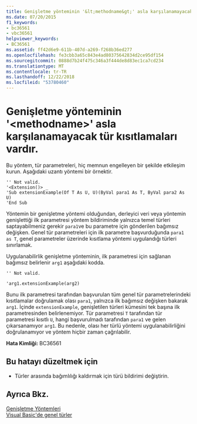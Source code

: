 ```yaml
---
title: Genişletme yönteminin '&lt;methodname&gt;' asla karşılanamayacak tür kısıtlamaları vardır.
ms.date: 07/20/2015
f1_keywords:
- bc36561
- vbc36561
helpviewer_keywords:
- BC36561
ms.assetid: ff42d6e9-611b-407d-a269-f268b36ed277
ms.openlocfilehash: fe3cbb3a65c843e4ad80375642834d2ce95df154
ms.sourcegitcommit: 0888d7b24f475c346a3f444de8d83ec1ca7cd234
ms.translationtype: MT
ms.contentlocale: tr-TR
ms.lasthandoff: 12/22/2018
ms.locfileid: "53780460"
---
```

# <a name="extension-method-ltmethodnamegt-has-type-constraints-that-can-never-be-satisfied"></a>Genişletme yönteminin '&lt;methodname&gt;' asla karşılanamayacak tür kısıtlamaları vardır.
Bu yöntem, tür parametreleri, hiç memnun engelleyen bir şekilde etkileşim kurun. Aşağıdaki uzantı yöntemi bir örnektir.  
  
```  
'' Not valid.  
'<Extension()> _  
'Sub extensionExample(Of T As U, U)(ByVal para1 As T, ByVal para2 As U)  
'End Sub  
```  
  
 Yöntemin bir genişletme yöntemi olduğundan, derleyici veri veya yöntemin genişlettiği ilk parametresi yöntem bildiriminde yalnızca temel türleri saptayabilmeniz gerekir `para1`ve bu parametre için gönderilen bağımsız değişken. Genel tür parametreleri için ilk parametre başvurduğunda `para1 as T`, genel parametreler üzerinde kısıtlama yöntemi uygulandığı türleri sınırlamak.  
  
 Uygulanabilirlik genişletme yönteminin, ilk parametresi için sağlanan bağımsız belirlenir `arg1` aşağıdaki kodda.  
  
 `'' Not valid.`  
  
 `'arg1.extensionExample(arg2)`  
  
 Bunu ilk parametresi tarafından başvurulan tüm genel tür parametrelerindeki kısıtlamalar doğrulamak olası `para1`, yalnızca ilk bağımsız değişken bakarak `arg1`. İçinde `extensionExample`, genişletilen türleri kümesini tek başına ilk parametresinden belirlenemiyor. Tür parametresi `T` tarafından tür parametresi kısıtlı `U`, hangi başvurulmadı tarafından `para1` ve gelen çıkarsanamıyor `arg1`. Bu nedenle, olası her türlü yöntemi uygulanabilirliğini doğrulanamıyor ve yöntem hiçbir zaman çağrılabilir.  
  
 **Hata Kimliği:** BC36561  
  
## <a name="to-correct-this-error"></a>Bu hatayı düzeltmek için  
  
-   Türler arasında bağımlılığı kaldırmak için türü bildirimi değiştirin.  
  
## <a name="see-also"></a>Ayrıca Bkz.  
 [Genişletme Yöntemleri](../../visual-basic/programming-guide/language-features/procedures/extension-methods.md)  
 [Visual Basic'de genel türler](../../visual-basic/programming-guide/language-features/data-types/generic-types.md)
